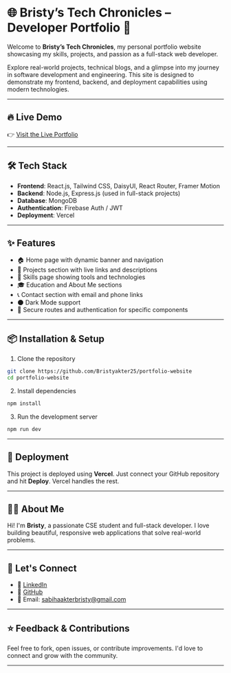 

# 🌐 Bristy’s Tech Chronicles – Developer Portfolio 🚀

Welcome to **Bristy’s Tech Chronicles**, my personal portfolio website showcasing my skills, projects, and passion as a full-stack web developer.

Explore real-world projects, technical blogs, and a glimpse into my journey in software development and engineering. This site is designed to demonstrate my frontend, backend, and deployment capabilities using modern technologies.

---

## 🔥 Live Demo

👉 [Visit the Live Portfolio](https://portfolio-website-snowy-eight.vercel.app/)

---



## 🛠️ Tech Stack

- **Frontend**: React.js, Tailwind CSS, DaisyUI, React Router, Framer Motion
- **Backend**: Node.js, Express.js (used in full-stack projects)
- **Database**: MongoDB
- **Authentication**: Firebase Auth / JWT
- **Deployment**: Vercel

---

## ✨ Features

- 🏠 Home page with dynamic banner and navigation
- 📂 Projects section with live links and descriptions
- 🧠 Skills page showing tools and technologies
- 🎓 Education and About Me sections
- 📞 Contact section with email and phone links
- 🌑 Dark Mode support
- 🔐 Secure routes and authentication for specific components

---



## 📦 Installation & Setup

1. Clone the repository

```bash
git clone https://github.com/Bristyakter25/portfolio-website
cd portfolio-website
````

2. Install dependencies

```bash
npm install
```

3. Run the development server

```bash
npm run dev
```

---

## 🚀 Deployment

This project is deployed using **Vercel**. Just connect your GitHub repository and hit **Deploy**. Vercel handles the rest.

---

## 🙋‍♀️ About Me

Hi! I'm **Bristy**, a passionate CSE student and full-stack developer. I love building beautiful, responsive web applications that solve real-world problems.

---

## 🤝 Let's Connect

* 🔗 [LinkedIn](www.linkedin.com/in/bristy-akter25)
* 🐙 [GitHub](https://github.com/Bristyakter25)
* 📧 Email: [sabihaakterbristy@gmail.com](mailto:sabihaakterbristy@gmail.com)

---

## ⭐ Feedback & Contributions

Feel free to fork, open issues, or contribute improvements. I'd love to connect and grow with the community.

---




